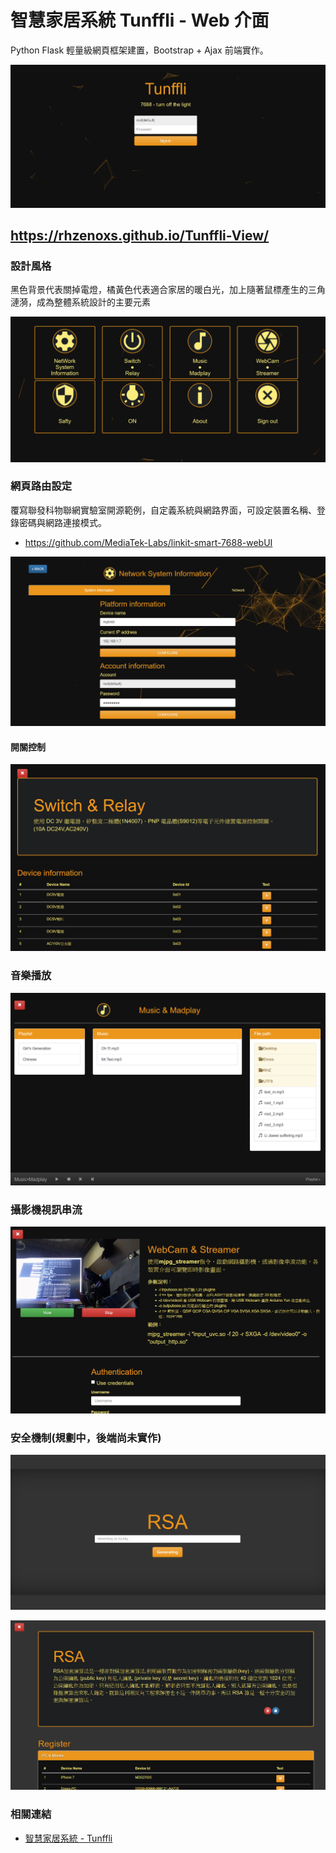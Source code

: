 智慧家居系統 Tunffli -  Web 介面
======
Python Flask 輕量級網頁框架建置，Bootstrap + Ajax 前端實作。

![web_dashboard](../assets/Tunffli/web_login.png)
## <https://rhzenoxs.github.io/Tunffli-View/>

### 設計風格
黑色背景代表關掉電燈，橘黃色代表適合家居的暖白光，加上隨著鼠標產生的三角漣漪，成為整體系統設計的主要元素

![web_dashboard](../assets/Tunffli/web_dashboard.png)

### 網頁路由設定
覆寫聯發科物聯網實驗室開源範例，自定義系統與網路界面，可設定裝置名稱、登錄密碼與網路連接模式。

+ <https://github.com/MediaTek-Labs/linkit-smart-7688-webUI>

![web_dashboard](../assets/Tunffli/web_setting.png)

#### 開關控制

![web_dashboard](../assets/Tunffli/web_switch.png)

### 音樂播放
![web_dashboard](../assets/Tunffli/web_music.png)

### 攝影機視訊串流
![web_dashboard](../assets/Tunffli/web_webcam.png)

### 安全機制(規劃中，後端尚未實作)

![web_rsa1](../assets/Tunffli/web_rsa1.png)

![web_rsa2](../assets/Tunffli/web_rsa2.png)

### 相關連結
+ [智慧家居系統 - Tunffli](Tunffli.md)